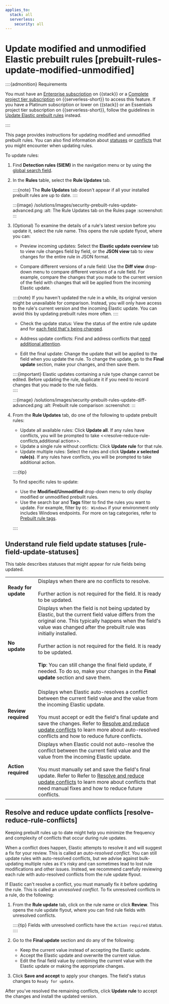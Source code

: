 ```yaml
---
applies_to:
  stack: all
  serverless:
    security: all
---
```


# Update modified and unmodified Elastic prebuilt rules [prebuilt-rules-update-modified-unmodified]

::::{admonition} Requirements

You must have an [Enterprise subscription](https://www.elastic.co/pricing) on {{stack}} or a [Complete project tier subscription](../../../deploy-manage/deploy/elastic-cloud/project-settings.md) on {{serverless-short}} to access this feature. If you have a Platinum subscription or lower on {{stack}} or an Essentials project tier subscription on {{serverless-short}}, follow the guidelines in [Update Elastic prebuilt rules](/solutions/security/detect-and-alert/install-manage-elastic-prebuilt-rules.md#update-prebuilt-rules) instead.

::::

This page provides instructions for updating modified and unmodified prebuilt rules. You can also find information about [statuses](/solutions/security/detect-and-alert/prebuilt-rules-update-modified-unmodified.md#rule-field-update-statuses) or [conflicts](/solutions/security/detect-and-alert/prebuilt-rules-update-modified-unmodified.md#resolve-reduce-rule-conflicts) that you might encounter when updating rules. 

To update rules:

1. Find **Detection rules (SIEM)** in the navigation menu or by using the [global search field](/explore-analyze/find-and-organize/find-apps-and-objects.md).
2. In the **Rules** table, select the **Rule Updates** tab.

    ::::{note}
    The **Rule Updates** tab doesn't appear if all your installed prebuilt rules are up to date.
    ::::

    :::{image} /solutions/images/security-prebuilt-rules-update-advanced.png
    :alt: The Rule Updates tab on the Rules page
    :screenshot:
    :::

3. (Optional) To examine the details of a rule's latest version before you update it, select the rule name. This opens the rule update flyout, where you can: 

    * Preview incoming updates: Select the **Elastic update overview** tab to view rule changes field by field, or the **JSON view** tab to view changes for the entire rule in JSON format. 

    * Compare different versions of a rule field: Use the **Diff view** drop-down menu to compare different versions of a rule field. For example, compare the changes that you made to the current version of the field with changes that will be applied from the incoming Elastic update.

    ::::{note}
    If you haven't updated the rule in a while, its original version might be unavailable for comparison. Instead, you will only have access to the rule's current version and the incoming Elastic update. You can avoid this by updating prebuilt rules more often.
    ::::

    * Check the update status: View the status of the entire rule update and for [each field that's being changed](/solutions/security/detect-and-alert/prebuilt-rules-update-modified-unmodified.md#rule-field-update-statuses). 

    * Address update conflicts: Find and address conflicts that [need additional attention](/solutions/security/detect-and-alert/prebuilt-rules-update-modified-unmodified.md#resolve-reduce-rule-conflicts). 

    * Edit the final update: Change the update that will be applied to the field when you update the rule. To change the update, go to the **Final update** section, make your changes, and then save them.

    ::::{important}
    Elastic updates containing a rule type change cannot be edited. Before updating the rule, duplicate it if you need to record changes that you made to the rule fields.  
    ::::

    :::{image} /solutions/images/security-prebuilt-rules-update-diff-advanced.png
    :alt: Prebuilt rule comparison
    :screenshot:
    :::


4. From the **Rule Updates** tab, do one of the following to update prebuilt rules:

    * Update all available rules: Click **Update all**. If any rules have conflicts, you will be prompted to take <<resolve-reduce-rule-conflicts,additional action>>.
    * Update a single rule without conflicts: Click **Update rule** for that rule. 
    * Update multiple rules: Select the rules and click **Update _x_ selected rule(s)**. If any rules have conflicts, you will be prompted to take additional action.


    ::::{tip}

    To find specific rules to update:

    * Use the **Modified/Unmodified** drop-down menu to only display modified or unmodified prebuilt rules.
    * Use the search bar and **Tags** filter to find the rules you want to update. For example, filter by `OS: Windows` if your environment only includes Windows endpoints. For more on tag categories, refer to [Prebuilt rule tags](/solutions/security/detect-and-alert/install-manage-elastic-prebuilt-rules.md#prebuilt-rule-tags).

    ::::

## Understand rule field update statuses [rule-field-update-statuses]

This table describes statuses that might appear for rule fields being updated.  

|     |     |
| --- | --- |
| **Ready for update** | Displays when there are no conflicts to resolve.<br><br>Further action is not required for the field. It is ready to be updated.<br> |
| **No update** | Displays when the field is not being updated by Elastic, but the current field value differs from the original one. This typically happens when the field's value was changed after the prebuilt rule was initially installed.<br><br>Further action is not required for the field. It is ready to be updated.<br><br> **Tip**: You can still change the final field update, if needed. To do so, make your changes in the **Final update** section and save them.<br><br> |
| **Review required** | Displays when Elastic auto-resolves a conflict between the current field value and the value from the incoming Elastic update.<br><br>You must accept or edit the field's final update and save the changes. Refer to [Resolve and reduce update conflicts](/solutions/security/detect-and-alert/prebuilt-rules-update-modified-unmodified.md#resolve-reduce-rule-conflicts) to learn more about auto-resolved conflicts and how to reduce future conflicts.<br> |
| **Action required** | Displays when Elastic could not auto-resolve the conflict between the current field value and the value from the incoming Elastic update.<br><br>You must manually set and save the field's final update. Refer to Refer to [Resolve and reduce update conflicts](/solutions/security/detect-and-alert/prebuilt-rules-update-modified-unmodified.md#resolve-reduce-rule-conflicts) to learn more about conflicts that need manual fixes and how to reduce future conflicts.<br> |


## Resolve and reduce update conflicts [resolve-reduce-rule-conflicts]

Keeping prebuilt rules up to date might help you minimize the frequency and complexity of conflicts that occur during rule updates.  

When a conflict does happen, Elastic attempts to resolve it and will suggest a fix for your review. This is called an _auto-resolved conflict_. You can still update rules with auto-resolved conflicts, but we advise against bulk-updating multiple rules as it's risky and can sometimes lead to lost rule modifications and other issues. Instead, we recommend carefully reviewing each rule with auto-resolved conflicts from the rule update flyout.

If Elastic can't resolve a conflict, you must manually fix it before updating the rule. This is called an _unresolved conflict_. To fix unresolved conflicts in a rule, do the following:

1. From the **Rule update** tab, click on the rule name or click **Review**. This opens the rule update flyout, where you can find rule fields with unresolved conflicts. 

    ::::{tip}
    Fields with unresolved conflicts have the `Action required` status.
    ::::

2. Go to the **Final update** section and do any of the following:

    * Keep the current value instead of accepting the Elastic update.
    * Accept the Elastic update and overwrite the current value.
    * Edit the final field value by combining the current value with the Elastic update or making the appropriate changes.

3. Click **Save and accept** to apply your changes. The field's status changes to `Ready for update`. 

After you've resolved the remaining conflicts, click **Update rule** to accept the changes and install the updated version.